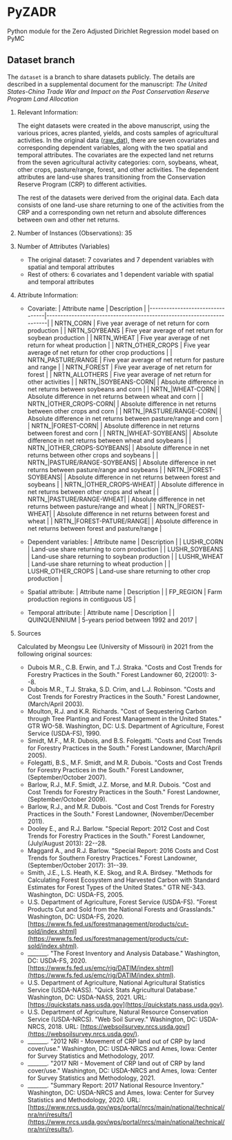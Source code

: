 # PyZADR
Python module for the Zero Adjusted Dirichlet Regression model based on PyMC

## Dataset branch
The `dataset` is a branch to share datasets publicly. The details are described in a supplemental document for the manuscript: *The United States-China Trade War and Impact on the Post Conservation Reserve Program Land Allocation*

1. Relevant Information:
   
   The eight datasets were created in the above manuscript, using the various prices, acres planted, yields, and costs samples of agricultural activities. In the original data ([raw_dat](raw_dat.csv)), there are seven covariates and corresponding dependent variables, along with the two spatial and temporal attributes. The covariates are the expected land net returns from the seven agricultural activity categories: corn, soybeans, wheat, other crops, pasture/range, forest, and other activities. The dependent attributes are land-use shares transitioning from the Conservation Reserve Program (CRP) to different activities.
   
   The rest of the datasets were derived from the original data. Each data consists of one land-use share returning to one of the activities from the CRP and a corresponding own net return and absolute differences between own and other net returns.

2. Number of Instances (Observations): 35

3. Number of Attributes (Variables)
   - The original dataset: 7 covariates and 7 dependent variables with spatial and temporal attributes
   - Rest of others: 6 covariates and 1 dependent variable with spatial and temporal attributes
   
4. Attribute Information:
   - Covariate:
     | Attribute name                  | Description                                                           |
     |---------------------------------|-----------------------------------------------------------------------|
     | NRTN_CORN                       | Five year average of net return for corn production                   |
     | NRTN_SOYBEANS                   | Five year average of net return for soybean production                |
     | NRTN_WHEAT                      | Five year average of net return for wheat production                  |
     | NRTN_OTHER_CROPS                | Five year average of net return for other crop productions            |
     | NRTN_PASTURE/RANGE              | Five year average of net return for pasture and range                 |
     | NRTN_FOREST                     | Five year average of net return for forest                            |
     | NRTN_ALLOTHERS                  | Five year average of net return for other activities                  |
     | NRTN_\|SOYBEANS-CORN\|          | Absolute difference in net returns between soybeans and corn          |
     | NRTN_\|WHEAT-CORN\|             | Absolute difference in net returns between wheat and corn             |
     | NRTN_\|OTHER_CROPS-CORN\|       | Absolute difference in net returns between other crops and corn       |
     | NRTN_\|PASTURE/RANGE-CORN\|     | Absolute difference in net returns between pasture/range and corn     |
     | NRTN_\|FOREST-CORN\|            | Absolute difference in net returns between forest and corn            |
     | NRTN_\|WHEAT-SOYBEANS\|         | Absolute difference in net returns between wheat and soybeans         |
     | NRTN_\|OTHER_CROPS-SOYBEANS\|   | Absolute difference in net returns between other crops and soybeans   |
     | NRTN_\|PASTURE/RANGE-SOYBEANS\| | Absolute difference in net returns between pasture/range and soybeans |
     | NRTN_\|FOREST-SOYBEANS\|        | Absolute difference in net returns between forest and soybeans        |
     | NRTN_\|OTHER_CROPS-WHEAT\|      | Absolute difference in net returns between other crops and wheat      |
     | NRTN_\|PASTURE/RANGE-WHEAT\|    | Absolute difference in net returns between pasture/range and wheat    |
     | NRTN_\|FOREST-WHEAT\|           | Absolute difference in net returns between forest and wheat           |
     | NRTN_\|FOREST-PATURE/RANGE\|    | Absolute difference in net returns between forest and pasture/range   |
  
   - Dependent variables:
     | Attribute name    | Description                                       |
     | LUSHR_CORN        | Land-use share returning to corn production       |
     | LUSHR_SOYBEANS    | Land-use share returning to soybean production    |
     | LUSHR_WHEAT       | Land-use share returning to wheat production      |
     | LUSHR_OTHER_CROPS | Land-use share returning to other crop production |

   - Spatial attribute:
     | Attribute name | Description                              |
     | FP_REGION      | Farm production regions in contiguous US |
  
   - Temporal attribute:
     | Attribute name | Description                          |
     | QUINQUENNIUM   | 5-years period between 1992 and 2017 |


5. Sources
   
   Calculated by Meongsu Lee (University of Missouri) in 2021 from the following original sources:
   - Dubois M.R., C.B. Erwin, and T.J. Straka. "Costs and Cost Trends for Forestry Practices in the South." Forest Landowner 60, 2(2001): 3--8.
   - Dubois M.R., T.J. Straka, S.D. Crim, and L.J. Robinson. "Costs and Cost Trends for Forestry Practices in the South." Forest Landowner, (March/April 2003).
   - Moulton, R.J. and K.R. Richards. "Cost of Sequestering Carbon through Tree Planting and Forest Management in the United States." GTR WO-58. Washington, DC: U.S. Department of Agriculture, Forest Service (USDA-FS), 1990.
   - Smidt, M.F., M.R. Dubois, and B.S. Folegatti. "Costs and Cost Trends for Forestry Practices in the South." Forest Landowner, (March/April 2005).
   - Folegatti, B.S., M.F. Smidt, and M.R. Dubois. "Costs and Cost Trends for Forestry Practices in the South." Forest Landowner, (September/October 2007).
   - Barlow, R.J., M.F. Smidt, J.Z. Morse, and M.R. Dubois. "Cost and Cost Trends for Forestry Practices in the South." Forest Landowner, (September/October 2009).
   - Barlow, R.J., and M.R. Dubois. "Cost and Cost Trends for Forestry Practices in the South." Forest Landowner, (November/December 2011).
   - Dooley E., and R.J. Barlow. "Special Report: 2012 Cost and Cost Trends for Forestry Practices in the South." Forest Landowner, (July/August 2013): 22--28.
   - Maggard A., and R.J. Barlow. "Special Report: 2016 Costs and Cost Trends for Southern Forestry Practices." Forest Landowner, (September/October 2017): 31--39.
   - Smith, J.E., L.S. Heath, K.E. Skog, and R.A. Birdsey. "Methods for Calculating Forest Ecosystem and Harvested Carbon with Standard Estimates for Forest Types of the United States." GTR NE-343. Washington, DC: USDA-FS, 2005.
   - U.S. Department of Agriculture, Forest Service (USDA-FS). "Forest Products Cut and Sold from the National Forests and Grasslands." Washington, DC: USDA-FS, 2020. [https://www.fs.fed.us/forestmanagement/products/cut-sold/index.shtml](https://www.fs.fed.us/forestmanagement/products/cut-sold/index.shtml).
   - _______. "The Forest Inventory and Analysis Database." Washington, DC: USDA-FS, 2020. [https://www.fs.fed.us/emc/rig/DATIM/index.shtml](https://www.fs.fed.us/emc/rig/DATIM/index.shtml).
   - U.S. Department of Agriculture, National Agricultural Statistics Service (USDA-NASS). "Quick Stats Agricultural Database." Washington, DC: USDA-NASS, 2021. URL: [https://quickstats.nass.usda.gov](https://quickstats.nass.usda.gov).
   - U.S. Department of Agriculture, Natural Resource Conservation Service (USDA-NRCS). "Web Soil Survey." Washington, DC: USDA-NRCS, 2018. URL: [https://websoilsurvey.nrcs.usda.gov/](https://websoilsurvey.nrcs.usda.gov/).
   - _______. "2012 NRI - Movement of CRP land out of CRP by land cover/use." Washington, DC: USDA-NRCS and Ames, Iowa: Center for Survey Statistics and Methodology, 2017.
   - _______. "2017 NRI - Movement of CRP land out of CRP by land cover/use." Washington, DC: USDA-NRCS and Ames, Iowa: Center for Survey Statistics and Methodology, 2021.
   - _______. "Summary Report: 2017 National Resource Inventory." Washington, DC: USDA-NRCS and Ames, Iowa: Center for Survey Statistics and Methodology, 2020. URL: [https://www.nrcs.usda.gov/wps/portal/nrcs/main/national/technical/nra/nri/results/](https://www.nrcs.usda.gov/wps/portal/nrcs/main/national/technical/nra/nri/results/).
